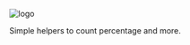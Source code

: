 ![logo](https://user-images.githubusercontent.com/644179/196199839-9227a625-3423-46bc-adcd-67464f51348c.png)

Simple helpers to count percentage and more.
